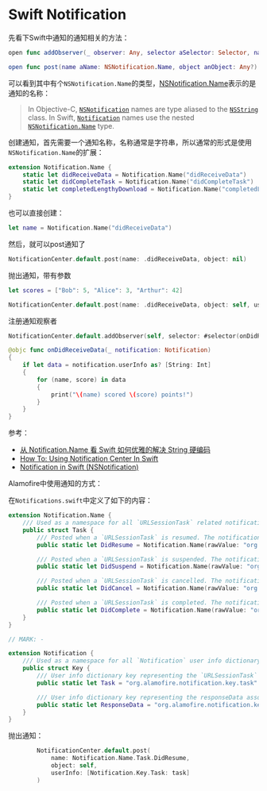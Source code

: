 # Swift Notification

先看下Swift中通知的通知相关的方法：

```swift
open func addObserver(_ observer: Any, selector aSelector: Selector, name aName: NSNotification.Name?, object anObject: Any?)

open func post(name aName: NSNotification.Name, object anObject: Any?)
```

可以看到其中有个`NSNotification.Name`的类型，[NSNotification.Name](https://developer.apple.com/documentation/foundation/nsnotification/name)表示的是通知的名称：

> In Objective-C, [`NSNotification`](https://developer.apple.com/documentation/foundation/nsnotification) names are type aliased to the [`NSString`](https://developer.apple.com/documentation/foundation/nsstring) class. In Swift, [`Notification`](https://developer.apple.com/documentation/foundation/notification) names use the nested [`NSNotification.Name`](https://developer.apple.com/documentation/foundation/nsnotification/name) type.

创建通知，首先需要一个通知名称，名称通常是字符串，所以通常的形式是使用`NSNotification.Name`的扩展：

```swift
extension Notification.Name {
    static let didReceiveData = Notification.Name("didReceiveData")
    static let didCompleteTask = Notification.Name("didCompleteTask")
    static let completedLengthyDownload = Notification.Name("completedLengthyDownload")
}
```

也可以直接创建：

```swift
let name = Notification.Name("didReceiveData")
```

然后，就可以post通知了

```swift
NotificationCenter.default.post(name: .didReceiveData, object: nil)
```

抛出通知，带有参数

```swift
let scores = ["Bob": 5, "Alice": 3, "Arthur": 42]

NotificationCenter.default.post(name: .didReceiveData, object: self, userInfo: scores)
```



注册通知观察者

```swift
NotificationCenter.default.addObserver(self, selector: #selector(onDidReceiveData(_:)), name: .didReceiveData, object: nil)
```

```swift
@objc func onDidReceiveData(_ notification: Notification)
{
    if let data = notification.userInfo as? [String: Int]
    {
        for (name, score) in data
        {
            print("\(name) scored \(score) points!")
        }
    }
}
```

参考：

+ [从 Notification.Name 看 Swift 如何优雅的解决 String 硬编码](https://juejin.im/post/5b66ed0bf265da0fa50a3840)
+ [How To: Using Notification Center In Swift](https://learnappmaking.com/notification-center-how-to-swift/)
+ [Notification in Swift (NSNotification)](https://medium.com/@dmytro.anokhin/notification-in-swift-d47f641282fa)



Alamofire中使用通知的方式：

在`Notifications.swift`中定义了如下的内容：

```swift
extension Notification.Name {
    /// Used as a namespace for all `URLSessionTask` related notifications.
    public struct Task {
        /// Posted when a `URLSessionTask` is resumed. The notification `object` contains the resumed `URLSessionTask`.
        public static let DidResume = Notification.Name(rawValue: "org.alamofire.notification.name.task.didResume")

        /// Posted when a `URLSessionTask` is suspended. The notification `object` contains the suspended `URLSessionTask`.
        public static let DidSuspend = Notification.Name(rawValue: "org.alamofire.notification.name.task.didSuspend")

        /// Posted when a `URLSessionTask` is cancelled. The notification `object` contains the cancelled `URLSessionTask`.
        public static let DidCancel = Notification.Name(rawValue: "org.alamofire.notification.name.task.didCancel")

        /// Posted when a `URLSessionTask` is completed. The notification `object` contains the completed `URLSessionTask`.
        public static let DidComplete = Notification.Name(rawValue: "org.alamofire.notification.name.task.didComplete")
    }
}

// MARK: -

extension Notification {
    /// Used as a namespace for all `Notification` user info dictionary keys.
    public struct Key {
        /// User info dictionary key representing the `URLSessionTask` associated with the notification.
        public static let Task = "org.alamofire.notification.key.task"

        /// User info dictionary key representing the responseData associated with the notification.
        public static let ResponseData = "org.alamofire.notification.key.responseData"
    }
}

```

抛出通知：

```swift
        NotificationCenter.default.post(
            name: Notification.Name.Task.DidResume,
            object: self,
            userInfo: [Notification.Key.Task: task]
        )
```



